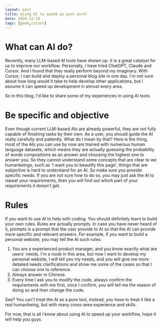 ```yaml
---
layout: post
title: Using AI to speed up your work!
date: 2024-12-19
tags: [geek,cursor]
---
```


# What can AI do?
Recently, many LLM-based AI tools have shown up. It is a great catalyst for us to improve our workflow. Personally, I have tried ChatGPT, Claude and Cursor. And I found that they really perform beyond my imaginary. With Cursor, I can build and deploy a personal blog site in one day. I'm not sure about how long would it take to help develop other applications, but I assume it can speed up development in almost every area.

So in this blog, I'd like to share some of my experiences in using AI tools.

# Be specific and objective
Even though current LLM-based AIs are already powerful, they are not fully capable of finishing tasks by their own. As a user, you should guide the AI really carefully and patiently. What do I mean by that? Here is the thing, most of the AIs you can use by now are trained with numerous human language datasets, which means they are actually guessing the probability of words compositions as an answer and choosing the highest one to answer you. So they cannot understand some concepts that are clear to we humanbeings, such as 'I want you to beautify this page', things that are subjective is hard to understand for an AI. So make sure you provide specific needs. If you are not sure how to do so, you may just ask the AI to repeat your requirements, then you will find out which part of your requirements it doesn't get.  

# Rules
If you want to use AI to help with coding. You should definitely learn to build your own rules. Rules are actually prompts. In case you have never heard of it, prompts is a prompt that the user provide to AI so that the AI can provide more specific and relevant answers. For example, if you want to build a personal website, you may tell the AI such rules:
1. You are a experienced product manager, and you know exactly what are users' needs. I'm a noob in this area, but now I want to develop my personal website, I will tell you my needs, and you will give me more detailed needs clarifications and show me some of the cases so that I can choose one to reference.
2. Always answer in Chinese.
3. Every time I ask you to modify the code, always confirm the requirements with me first, once I confirm, you will tell me the reason of doing so and then change the code.

See? You can't treat the AI as a pure tool, instead, you have to treat it like a real humanbeing, but with many cross-area experience and skills.

For now, that is all I know about using AI to speed up your workflow, hope it will help you guys.